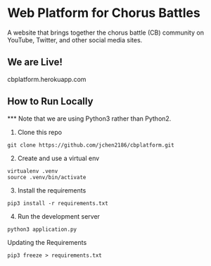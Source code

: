 # Web Platform for Chorus Battles
A website that brings together the chorus battle (CB) community on YouTube, Twitter, and other social media sites.

## We are Live!
cbplatform.herokuapp.com

## How to Run Locally
*** Note that we are using Python3 rather than Python2.

1. Clone this repo
```
git clone https://github.com/jchen2186/cbplatform.git
```

2. Create and use a virtual env
```
virtualenv .venv
source .venv/bin/activate
```

3. Install the requirements
```
pip3 install -r requirements.txt
```

4. Run the development server
```
python3 application.py
```

Updating the Requirements
```
pip3 freeze > requirements.txt
```
